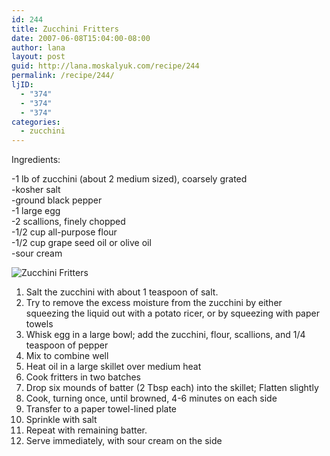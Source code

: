 ```yaml
---
id: 244
title: Zucchini Fritters
date: 2007-06-08T15:04:00-08:00
author: lana
layout: post
guid: http://lana.moskalyuk.com/recipe/244
permalink: /recipe/244/
ljID:
  - "374"
  - "374"
  - "374"
categories:
  - zucchini
---
```

Ingredients:

-1 lb of zucchini (about 2 medium sized), coarsely grated  
-kosher salt  
-ground black pepper  
-1 large egg  
-2 scallions, finely chopped  
-1/2 cup all-purpose flour  
-1/2 cup grape seed oil or olive oil  
-sour cream

![Zucchini Fritters](http://static.flickr.com/48/134554896_540d057c83.jpg?v=0) 

1. Salt the zucchini with about 1 teaspoon of salt.  
2. Try to remove the excess moisture from the zucchini by either squeezing the liquid out with a potato ricer, or by squeezing with paper towels  
3. Whisk egg in a large bowl; add the zucchini, flour, scallions, and 1/4 teaspoon of pepper  
4. Mix to combine well  
5. Heat oil in a large skillet over medium heat  
6. Cook fritters in two batches  
7. Drop six mounds of batter (2 Tbsp each) into the skillet; Flatten slightly  
8. Cook, turning once, until browned, 4-6 minutes on each side  
9. Transfer to a paper towel-lined plate  
10. Sprinkle with salt  
11. Repeat with remaining batter.  
12. Serve immediately, with sour cream on the side